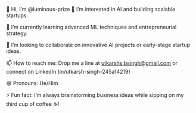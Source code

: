 👋 Hi, I’m @luminous-prize
👀 I’m interested in AI and building scalable startups.

🌱 I’m currently learning advanced ML techniques and entrepreneurial strategy.

💞️ I’m looking to collaborate on innovative AI projects or early-stage startup ideas.

📫 How to reach me: Drop me a line at utkarshs.bsingh@gmail.com or connect on LinkedIn (in/utkarsh-singh-245a14219)

😄 Pronouns: He/Him

⚡ Fun fact: I’m always brainstorming business ideas while sipping on my third cup of coffee ☕!


<!---
luminous-prize/luminous-prize is a ✨ special ✨ repository because its `README.md` (this file) appears on your GitHub profile.
You can click the Preview link to take a look at your changes.
--->
